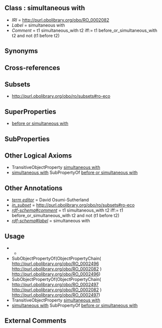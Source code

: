 
## Class : simultaneous with

 * *IRI* = http://purl.obolibrary.org/obo/RO_0002082
 * *Label* = simultaneous with
 * *Comment* = t1 simultaneous_with t2 iff:=  t1 before_or_simultaneous_with t2  and not (t1 before t2)

## Synonyms


## Cross-references


## Subsets

 * http://purl.obolibrary.org/obo/ro/subsets#ro-eco

## SuperProperties

 * [before or simultaneous with](../../RO/81/RO_0002081.md)

## SubProperties


## Other Logical Axioms

 * TransitiveObjectProperty [simultaneous with](../../RO/82/RO_0002082.md)
 * [simultaneous with](../../RO/82/RO_0002082.md) SubPropertyOf [before or simultaneous with](../../RO/81/RO_0002081.md)

## Other Annotations

 * *[term editor](../../IAO/17/IAO_0000117.md)* = David Osumi-Sutherland
 * *[in_subset](../../et/oboInOwl#inSubset.md)* = http://purl.obolibrary.org/obo/ro/subsets#ro-eco
 * *[rdf-schema#comment](../../nt/rdf-schema#comment.md)* = t1 simultaneous_with t2 iff:=  t1 before_or_simultaneous_with t2  and not (t1 before t2)
 * *[rdf-schema#label](../../el/rdf-schema#label.md)* = simultaneous with

## Usage

 * -
 * SubObjectPropertyOf(ObjectPropertyChain( <http://purl.obolibrary.org/obo/RO_0002496> <http://purl.obolibrary.org/obo/RO_0002082> ) <http://purl.obolibrary.org/obo/RO_0002496>)
 * SubObjectPropertyOf(ObjectPropertyChain( <http://purl.obolibrary.org/obo/RO_0002497> <http://purl.obolibrary.org/obo/RO_0002082> ) <http://purl.obolibrary.org/obo/RO_0002497>)
 * TransitiveObjectProperty [simultaneous with](../../RO/82/RO_0002082.md)
 * [simultaneous with](../../RO/82/RO_0002082.md) SubPropertyOf [before or simultaneous with](../../RO/81/RO_0002081.md)

## External Comments

